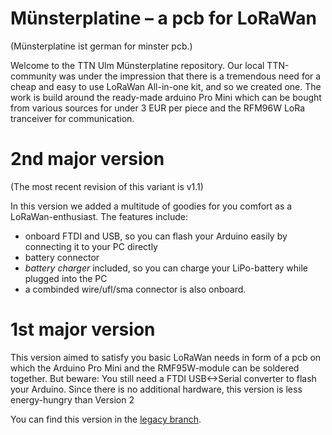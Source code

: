 # Münsterplatine – a pcb for LoRaWan

(Münsterplatine ist german for minster pcb.)

Welcome to the TTN Ulm Münsterplatine repository.
Our local TTN-community was under the impression that there is a tremendous need for a cheap and easy to use LoRaWan All-in-one kit, and so we created one.
The work is build around the ready-made arduino Pro Mini which can be bought from various sources for under 3 EUR per piece and the RFM96W LoRa tranceiver for communication. 

# 2nd major version

(The most recent revision of this variant is v1.1)

In this version we added a multitude of goodies for you comfort as a LoRaWan-enthusiast. 
The features include:
* onboard FTDI and USB, so you can flash your Arduino easily by connecting it to your PC directly
* battery connector
* _battery charger_ included, so you can charge your LiPo-battery while plugged into the PC
* a combinded wire/ufl/sma connector is also onboard.
	
# 1st major version

This version aimed to satisfy you basic LoRaWan needs in form of a pcb on which the Arduino Pro Mini and the RMF95W-module can be soldered together. 
But beware: You still need a FTDI USB<->Serial converter to flash your Arduino. 
Since there is no additional hardware, this version is less energy-hungry than Version 2

You can find this version in the [legacy branch](https://github.com/verschwoerhaus/ttn-ulm-pcb/tree/legacy).
